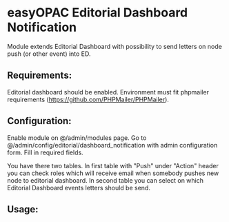 easyOPAC Editorial Dashboard Notification
==========

Module extends Editorial Dashboard with possibility to send letters on node push (or other event) into ED.

## Requirements:
Editorial dashboard should be enabled.
Environment must fit phpmailer requirements (https://github.com/PHPMailer/PHPMailer).

## Configuration:
Enable module on @/admin/modules page.
Go to @/admin/config/editorial/dashboard_notification with admin configuration form.
Fill in required fields.

You have there two tables.
In first table with "Push" under "Action" header you can check roles
which will receive email when somebody pushes new node to editorial dashboard.
In second table you can select on which Editorial Dashboard events letters should be send.

## Usage:
